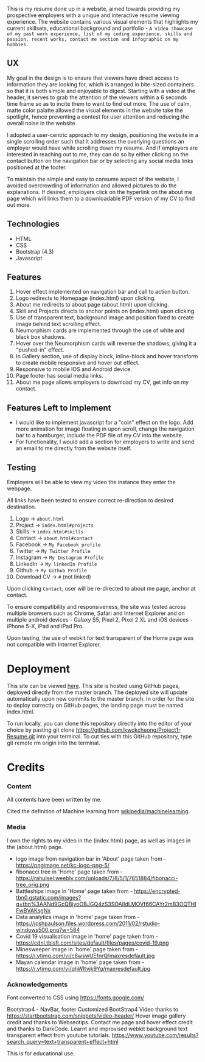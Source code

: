 

This is my resume done up in a website, aimed towards providing my prospective employers with a unique and interactive resume viewing experience. The website contains various visual elements that highlights my current skillsets, educational background and portfolio - ```A video showcase of my past work experience, list of my coding experience, skills and passion, recent works, contact me section and infographic on my hobbies. ```

## UX
My goal in the design is to ensure that viewers have direct access to information they are looking for, which is arranged in bite-sized containers so that it is both simple and enjoyable to digest. Starting with a video at the header, it serves to grab the attention of the viewers within a 6 seconds time frame so as to incite them to want to find out more. The use of calm, matte color palatte allowed the visual elements in the website take the spotlight, hence preventing a contest for user attention and reducing the overall noise in the website.

I adopted a user-centric approach to my design, positioning the website in a single scrolling order such that it addresses the overlying questions an employer would have while scrolling down my resume. And if employers are interested in reaching out to me, they can do so by either clicking on the contact button on the navigation bar or by selecting any social media links positioned at the footer. 

To maintain the simple and easy to consume aspect of the website, I avoided overcrowding of information and allowed pictures to do the explanations. If desired, employers click on the hyperlink on the about me page which will links them to a downloadable PDF version of my CV to find out more.


## Technologies
* HTML
* CSS
* Bootstrap (4.3)
* Javascript

## Features
1. Hover effect implemented on navigation bar and call to action button.
2. Logo redirects to Homepage (index.html) upon clicking.
3. About me redirects to about page (about.html) upon clicking.
4. Skill and Projects directs to anchor points on (index.html) upon clicking.
5. Use of transparent text, background image and position fixed to create image behind text scrolling effect.
6. Neumorphism cards are implemented through the use of white and black box shadows. 
7. Hover over the Neumorphism cards will reverse the shadows, giving it a "pushed-in" effect.
8. In Gallery section, use of display block, inline-block and hover transform to create mobile responsive and hover out effect.
9. Responsive to mobile IOS and Android device.
10. Page footer has social media links.
11. About me page allows employers to download my CV, get info on my contact. 

## Features Left to Implement
* I would like to implement javascript for a "coin" effect on the logo. Add more animation for image floating in upon scroll, change the navigation bar to a hamburger, include the PDF file of my CV into the website.
* For functionality, I would add a section for employers to write and send an email to me directly from the website itself. 

## Testing
Employers will be able to view my video the instance they enter the webpage. 

All links have been tested to ensure correct re-direction to desired destination.
1. Logo -> `about.html`
2. Project -> `index.html#projects`
3. Skills -> `index.html#skills`
4. Contact -> `about.html#contact`
5. Facebook -> `My Facebook profile`
6. Twitter -> `My Twitter Profile`
7. Instagram -> `My Instagram Profile`
8. LinkedIn -> `My linkedIn Profile`
9. Github -> `My Github Profile`
10. Download CV -> `#`  (not linked)

Upon clicking `Contact`, user will be re-directed to about me page, anchor at contact.

To ensure compatibility and responsiveness, the site was tested across multiple browsers such as Chrome, Safari and Internet Explorer and on multiple android devices - Galaxy S5, Pixel 2, Pixel 2 XL and iOS devices - iPhone 5-X, iPad and iPad Pro.

Upon testing, the use of webkit for text transparent of the Home page was not compatible with Internet Explorer.


# Deployment
This site can be viewed [here](https://kwokcheong.github.io/Project1-Resume/). This site is hosted using GitHub pages, deployed directly from the master branch. The deployed site will update automatically upon new commits to the master branch. In order for the site to deploy correctly on GitHub pages, the landing page must be named index.html.

To run locally, you can clone this repository directly into the editor of your choice by pasting git clone https://github.com/kwokcheong/Project1-Resume.git into your terminal. To cut ties with this GitHub repository, type git remote rm origin into the terminal.

# Credits

### Content
All contents have been written by me.

Cited the definition of Machine learning from [wikipedia/machinelearning](https://en.wikipedia.org/wiki/Machine_learning).

### Media
I own the rights to my video in the (index.html) page, as well as images in the (about.html) page.

* logo image from navigation bar in 'About' page taken from - https://pngimage.net/kc-logo-png-5/
* fibonacci tree in 'Home' page taken from - https://rahulsel.weebly.com/uploads/7/8/5/1/7851884/fibonacci-tree_orig.png
* Battleships image in 'Home' page taken from - https://encrypted-tbn0.gstatic.com/images?q=tbn%3AANd9GcQBjyoOBJGQ4zS3SOAIIdLMOVf66CAYr2mB3OQTHIFwBVAKsgNx
* Data analytics image in 'home' page taken from - https://joshpaulson.files.wordpress.com/2011/02/rstudio-windows500.png?w=584
* Covid 19 visualisation image in 'home' page taken from - https://cdnl.tblsft.com/sites/default/files/pages/covid-19.png
* Minesweeper image in 'home' page taken from - https://i.ytimg.com/vi/c8wswUEfnrQ/maxresdefault.jpg
* Mayan calendar image in 'home' page taken from - https://i.ytimg.com/vi/qhWItvjk9Yg/maxresdefault.jpg


### Acknowledgements
Font converted to CSS using https://fonts.google.com/

Bootstrap4 - NavBar, footer
Customized BootStrap4 Video thanks to https://startbootstrap.com/snippets/video-header/
Hover image gallery credit and thanks to Webseotips.
Contact me page and hover effect credit and thanks to DarkCode.
Learnt and improvised webkit background text transparent effect from youtube tutorials. https://www.youtube.com/results?search_query=text+transparent+effect+html

This is for educational use.
